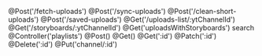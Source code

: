 @Post('/fetch-uploads')
@Post('/sync-uploads')
@Post('/clean-short-uploads')
@Post('/saved-uploads')
@Get('/uploads-list/:ytChannelId')
@Get('/storyboards/:ytChannelId')
@Get('uploadsWithStoryboards')
search
@Controller('playlists')
  @Post()
  @Get()
  @Get(':id')
  @Patch(':id')
  @Delete(':id')
  @Put('channel/:id')